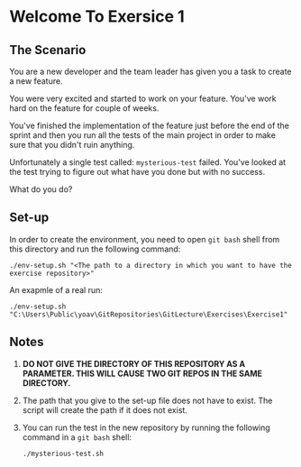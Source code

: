 # Welcome To Exersice 1

## The Scenario
You are a new developer and the team leader has given you a task to create a new feature.

You were very excited and started to work on your feature.
You've work hard on the feature for couple of weeks.

You've finished the implementation of the feature just before the end of the sprint and then you run all the tests of the main project in order to make sure that you didn't ruin anything.

Unfortunately a single test called: `mysterious-test` failed.
You've looked at the test trying to figure out what have you done but with no success.

What do you do?

## Set-up
In order to create the environment, you need to open `git bash` shell from this directory and
run the following command:

`./env-setup.sh "<The path to a directory in which you want to have the exercise repository>"`

An exapmle of a real run:

`./env-setup.sh "C:\Users\Public\yoav\GitRepositories\GitLecture\Exercises\Exercise1"`

## Notes
1. **DO NOT GIVE THE DIRECTORY OF THIS REPOSITORY AS A PARAMETER. THIS WILL CAUSE TWO GIT REPOS IN THE SAME DIRECTORY.**

2. The path that you give to the set-up file does not have to exist. The script will create the path if it does not exist.

3. You can run the test in the new repository by running the following command in a `git bash` shell:

    `./mysterious-test.sh`